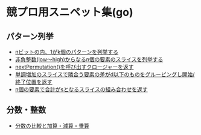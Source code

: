 # 競プロ用スニペット集(go)

## パターン列挙

- [nビットの内、1がk個のパターンを列挙する](https://gist.github.com/ynzwtks/604549c4ad18cb1ae0c1456957876756)<br>
- [非負整数(low〜high)からなるn個の要素のスライスを列挙する](https://gist.github.com/ynzwtks/2e7d20473b9452da5907f80e316ff978)<br>
- [nextPermutation()を呼び出すクロージャーを返す](https://gist.github.com/ynzwtks/33e1ff915ddce3ae8e2c8ee0fec4715b)<br>
- [単調増加のスライスで隣合う要素の差がd以下のものをグルーピングし開始/終了位置を返す](https://gist.github.com/ynzwtks/84f2a0b0876f047eb0e99d60d127c6df)<br>
- [n個の要素で合計がsとなるスライスの組み合わせを返す](https://gist.github.com/ynzwtks/05bd5756443345ce7f25af6cf03599a2)<br>

## 分数・整数
- [分数の比較と加算・減算・乗算](https://gist.github.com/ynzwtks/390a3d4de1ac3b1ae6ee7f2cfb173273)<br>

